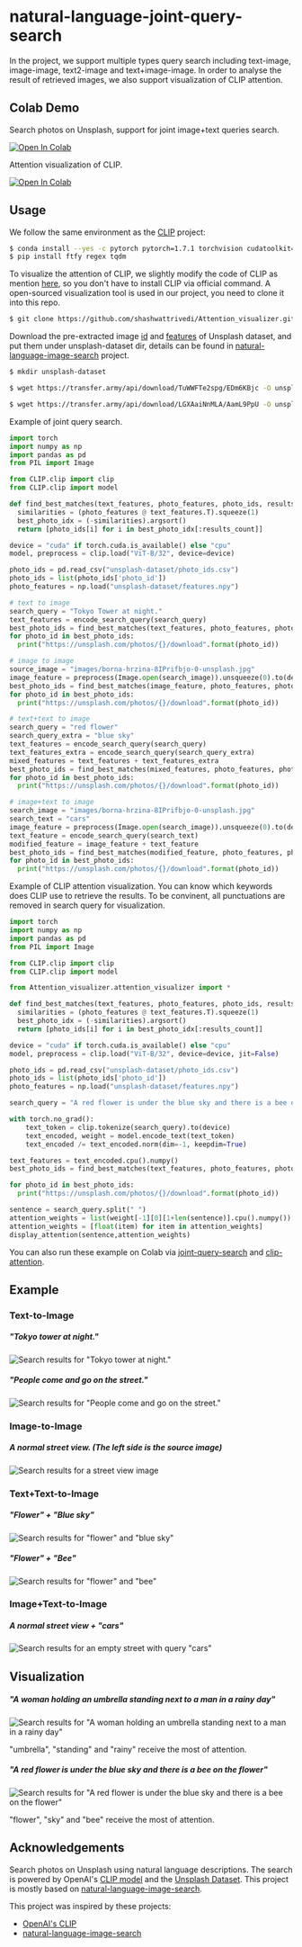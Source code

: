 # natural-language-joint-query-search

In the project, we support multiple types query search including text-image, image-image, text2-image and text+image-image. In order to analyse the result of retrieved images, we also support visualization of CLIP attention.

## Colab Demo

Search photos on Unsplash, support for joint image+text queries search.

[![Open In Colab](https://colab.research.google.com/assets/colab-badge.svg)](https://colab.research.google.com/github/haofanwang/natural-language-joint-query-search/blob/main/colab/unsplash_image_search.ipynb)

Attention visualization of CLIP.

[![Open In Colab](https://colab.research.google.com/assets/colab-badge.svg)](https://colab.research.google.com/github/haofanwang/natural-language-joint-query-search/blob/main/colab/clip_attention.ipynb)

## Usage

We follow the same environment as the [CLIP](https://github.com/openai/CLIP) project:

```bash
$ conda install --yes -c pytorch pytorch=1.7.1 torchvision cudatoolkit=11.0
$ pip install ftfy regex tqdm
```

To visualize the attention of CLIP, we slightly modify the code of CLIP as mention [here](https://github.com/openai/CLIP/issues/18), so you don't have to install CLIP via official command. A open-sourced visualization tool is used in our project, you need to clone it into this repo.

```bash
$ git clone https://github.com/shashwattrivedi/Attention_visualizer.git
```

Download the pre-extracted image [id](https://drive.google.com/uc?id=1FdmDEzBQCf3OxqY9SbU-jLfH_yZ6UPSj) and [features](https://drive.google.com/uc?id=1L7ulhn4VeN-2aOM-fYmljza_TQok-j9F) of Unsplash dataset, and put them under unsplash-dataset dir, details can be found in [natural-language-image-search](https://github.com/haltakov/natural-language-image-search) project.

```bash
$ mkdir unsplash-dataset

$ wget https://transfer.army/api/download/TuWWFTe2spg/EDm6KBjc -O unsplash-dataset/photo_ids.csv

$ wget https://transfer.army/api/download/LGXAaiNnMLA/AamL9PpU -O unsplash-dataset/features.npy
```

Example of joint query search.


```python
import torch
import numpy as np
import pandas as pd
from PIL import Image

from CLIP.clip import clip
from CLIP.clip import model

def find_best_matches(text_features, photo_features, photo_ids, results_count):
  similarities = (photo_features @ text_features.T).squeeze(1)
  best_photo_idx = (-similarities).argsort()
  return [photo_ids[i] for i in best_photo_idx[:results_count]]

device = "cuda" if torch.cuda.is_available() else "cpu"
model, preprocess = clip.load("ViT-B/32", device=device)

photo_ids = pd.read_csv("unsplash-dataset/photo_ids.csv")
photo_ids = list(photo_ids['photo_id'])
photo_features = np.load("unsplash-dataset/features.npy")

# text to image
search_query = "Tokyo Tower at night."
text_features = encode_search_query(search_query)
best_photo_ids = find_best_matches(text_features, photo_features, photo_ids, 5)
for photo_id in best_photo_ids:
  print("https://unsplash.com/photos/{}/download".format(photo_id))

# image to image
source_image = "images/borna-hrzina-8IPrifbjo-0-unsplash.jpg"
image_feature = preprocess(Image.open(search_image)).unsqueeze(0).to(device)
best_photo_ids = find_best_matches(image_feature, photo_features, photo_ids, 5)
for photo_id in best_photo_ids:
  print("https://unsplash.com/photos/{}/download".format(photo_id))

# text+text to image
search_query = "red flower"
search_query_extra = "blue sky"
text_features = encode_search_query(search_query)
text_features_extra = encode_search_query(search_query_extra)
mixed_features = text_features + text_features_extra
best_photo_ids = find_best_matches(mixed_features, photo_features, photo_ids, 5)
for photo_id in best_photo_ids:
  print("https://unsplash.com/photos/{}/download".format(photo_id))

# image+text to image
search_image = "images/borna-hrzina-8IPrifbjo-0-unsplash.jpg"
search_text = "cars"
image_feature = preprocess(Image.open(search_image)).unsqueeze(0).to(device)
text_feature = encode_search_query(search_text)
modified_feature = image_feature + text_feature
best_photo_ids = find_best_matches(modified_feature, photo_features, photo_ids, 5)
for photo_id in best_photo_ids:
  print("https://unsplash.com/photos/{}/download".format(photo_id))
```

Example of CLIP attention visualization. You can know which keywords does CLIP use to retrieve the results. To be convinent, all punctuations are removed in search query for visualization.

```python
import torch
import numpy as np
import pandas as pd
from PIL import Image

from CLIP.clip import clip
from CLIP.clip import model

from Attention_visualizer.attention_visualizer import *

def find_best_matches(text_features, photo_features, photo_ids, results_count):
  similarities = (photo_features @ text_features.T).squeeze(1)
  best_photo_idx = (-similarities).argsort()
  return [photo_ids[i] for i in best_photo_idx[:results_count]]

device = "cuda" if torch.cuda.is_available() else "cpu"
model, preprocess = clip.load("ViT-B/32", device=device, jit=False)

photo_ids = pd.read_csv("unsplash-dataset/photo_ids.csv")
photo_ids = list(photo_ids['photo_id'])
photo_features = np.load("unsplash-dataset/features.npy")

search_query = "A red flower is under the blue sky and there is a bee on the flower"

with torch.no_grad():
    text_token = clip.tokenize(search_query).to(device)
    text_encoded, weight = model.encode_text(text_token)
    text_encoded /= text_encoded.norm(dim=-1, keepdim=True)

text_features = text_encoded.cpu().numpy()
best_photo_ids = find_best_matches(text_features, photo_features, photo_ids, 5)

for photo_id in best_photo_ids:
  print("https://unsplash.com/photos/{}/download".format(photo_id))

sentence = search_query.split(" ")
attention_weights = list(weight[-1][0][1+len(sentence)].cpu().numpy())[:2+len(sentence)][1:][:-1]
attention_weights = [float(item) for item in attention_weights]
display_attention(sentence,attention_weights)
```

You can also run these example on Colab via [joint-query-search](https://colab.research.google.com/github/haofanwang/natural-language-joint-query-search/blob/main/colab/unsplash_image_search.ipynb) and [clip-attention](https://colab.research.google.com/github/haofanwang/natural-language-joint-query-search/blob/main/colab/clip_attention.ipynb).


## Example

### Text-to-Image

##### "Tokyo tower at night."
![Search results for "Tokyo tower at night."](images/example-text-image-1.png)

##### "People come and go on the street."
![Search results for "People come and go on the street."](images/example-text-image-2.png)

### Image-to-Image

##### A normal street view. (The left side is the source image)
![Search results for a street view image](images/example-image-image-1.png)


### Text+Text-to-Image

##### "Flower" + "Blue sky"
![Search results for "flower" and "blue sky"](images/example-text2-image-1.png)

##### "Flower" + "Bee"
![Search results for "flower" and "bee"](images/example-text2-image-2.png)


### Image+Text-to-Image

##### A normal street view + "cars"
![Search results for an empty street with query "cars"](images/example-image+text-image-1.png)

## Visualization

##### "A woman holding an umbrella standing next to a man in a rainy day"

![Search results for "A woman holding an umbrella standing next to a man in a rainy day"](images/attention-2.png)

"umbrella", "standing" and "rainy" receive the most of attention.

##### "A red flower is under the blue sky and there is a bee on the flower"

![Search results for "A red flower is under the blue sky and there is a bee on the flower"](images/attention-1.png)

"flower", "sky" and "bee" receive the most of attention.

## Acknowledgements

Search photos on Unsplash using natural language descriptions. The search is powered by OpenAI's [CLIP model](https://github.com/openai/CLIP) and the [Unsplash Dataset](https://unsplash.com/data). This project is mostly based on [natural-language-image-search](https://github.com/haltakov/natural-language-image-search).

This project was inspired by these projects:

- [OpenAI's CLIP](https://github.com/openai/CLIP)
- [natural-language-image-search](https://github.com/haltakov/natural-language-image-search)
